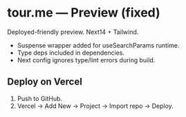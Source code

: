# tour.me — Preview (fixed)

Deployed-friendly preview. Next14 + Tailwind.
- Suspense wrapper added for useSearchParams runtime.
- Type deps included in dependencies.
- Next config ignores type/lint errors during build.

## Deploy on Vercel
1) Push to GitHub.
2) Vercel → Add New → Project → Import repo → Deploy.
